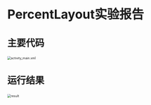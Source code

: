 #                     PercentLayout实验报告

## 主要代码

<img src="C:\Git\Lab3\PercentLayout\实验截图\2.png" alt="activity_main.xml" style="zoom:50%;" />

## 运行结果

<img src="C:\Git\Lab3\PercentLayout\实验截图\1.png" alt="result" style="zoom:50%;" />